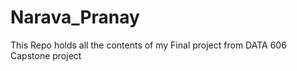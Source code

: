 # Narava_Pranay

This Repo holds all the contents of my Final project from DATA 606 Capstone project
